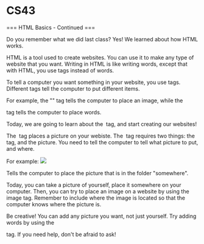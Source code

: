 # CS43

=== HTML Basics - Continued ===

Do you remember what we did last class? Yes! We learned about how HTML works.

HTML is a tool used to create websites. You can use it to make any type of website that you want.
Writing in HTML is like writing words, except that with HTML, you use tags instead of words.

To tell a computer you want something in your website, you use tags. Different tags tell the computer to put different items.

For example, the "<img>" tag tells the computer to place an image, while the <p> tag tells the computer to place words.

Today, we are going to learn about the <img> tag, and start creating our websites!

The <img> tag places a picture on your webiste. The <img> tag requires two things: the tag, and the picture. You need to tell the computer to tell what picture to put, and where.

For example:
    <img src = "somewhere">

Tells the computer to place the picture that is in the folder "somewhere".

Today, you can take a picture of yourself, place it somewhere on your computer.
Then, you can try to place an image on a website by using the image tag. Remember to include where the image is located so that the computer knows where the picture is.

Be creative! You can add any picture you want, not just yourself. Try adding words by using the <p> tag.
If you need help, don't be afraid to ask!
